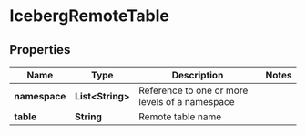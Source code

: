 

# IcebergRemoteTable


## Properties

| Name | Type | Description | Notes |
|------------ | ------------- | ------------- | -------------|
|**namespace** | **List&lt;String&gt;** | Reference to one or more levels of a namespace |  |
|**table** | **String** | Remote table name |  |




